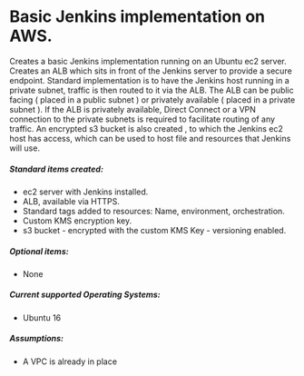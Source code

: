 # Basic Jenkins implementation on AWS.

Creates a basic Jenkins implementation running on an Ubuntu ec2 server. Creates an ALB which sits in front of the Jenkins server to provide a secure endpoint. Standard implementation is to have the Jenkins host running in a private subnet, traffic is then routed to it via the ALB. The ALB can be public facing ( placed in a public subnet ) or privately available ( placed in a private subnet ). If the ALB is privately available, Direct Connect or a VPN connection to the private subnets is required to facilitate routing of any traffic. An encrypted s3 bucket is also created , to which the Jenkins ec2 host has access, which can be used to host file and resources that Jenkins will use.

##### Standard items created:

 * ec2 server with Jenkins installed.
 * ALB, available via HTTPS.
 * Standard tags added to resources: Name, environment, orchestration.
 * Custom KMS encryption key.
 * s3 bucket - encrypted with the custom KMS Key - versioning enabled.

##### Optional items:

 * None

##### Current supported Operating Systems:

 * Ubuntu 16

##### Assumptions:

 * A VPC is already in place

